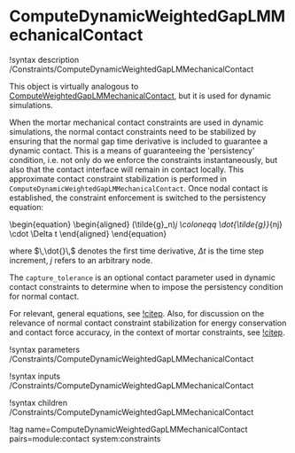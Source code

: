 # ComputeDynamicWeightedGapLMMechanicalContact

!syntax description /Constraints/ComputeDynamicWeightedGapLMMechanicalContact

This object is virtually analogous to [ComputeWeightedGapLMMechanicalContact](/ComputeWeightedGapLMMechanicalContact.md), but it is used for dynamic simulations.

When the mortar mechanical contact constraints are used in dynamic simulations, the normal contact constraints need to be stabilized by ensuring that the normal gap time derivative is included to guarantee a dynamic contact. This is a means of guaranteeing the 'persistency' condition, i.e. not only do we enforce the constraints instantaneously, but also that the contact interface will remain in contact locally. This approximate contact constraint stabilization is performed in  `ComputeDynamicWeightedGapLMMechanicalContact`. Once nodal contact is established, the constraint enforcement is switched to the persistency equation:

\begin{equation}
\begin{aligned}
(\tilde{g}_n)_j \coloneqq  \dot{\tilde{g}}_{nj} \cdot \Delta t
\end{aligned}
\end{equation}

where $\,\dot{}\,$ denotes the first time derivative, $\Delta t$ is the time step increment, $j$ refers to an arbitrary node.

The `capture_tolerance` is an optional contact parameter used in dynamic contact constraints to determine when to impose the persistency condition for normal contact.

For relevant, general equations, see [!citep](tal2018dynamic). Also, for discussion on the relevance of normal contact constraint stabilization for energy conservation and contact force accuracy, in the context of mortar constraints, see [!citep](recuero2022practical).

!syntax parameters /Constraints/ComputeDynamicWeightedGapLMMechanicalContact

!syntax inputs /Constraints/ComputeDynamicWeightedGapLMMechanicalContact

!syntax children /Constraints/ComputeDynamicWeightedGapLMMechanicalContact

!tag name=ComputeDynamicWeightedGapLMMechanicalContact pairs=module:contact system:constraints
